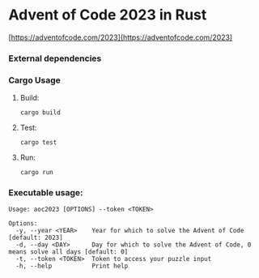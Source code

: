 # Advent of Code 2023 in Rust
[https://adventofcode.com/2023](https://adventofcode.com/2023)

### External dependencies

### Cargo Usage
1.  Build:
    ```shell
    cargo build 
    ```
2. Test:
    ```shell
    cargo test
    ```
3. Run:
    ```shell
    cargo run
    ```
### Executable usage:
```
Usage: aoc2023 [OPTIONS] --token <TOKEN>

Options:
  -y, --year <YEAR>    Year for which to solve the Advent of Code [default: 2023]
  -d, --day <DAY>      Day for which to solve the Advent of Code, 0 means solve all days [default: 0]
  -t, --token <TOKEN>  Token to access your puzzle input
  -h, --help           Print help
```
